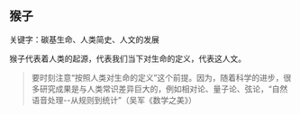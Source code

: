 ## 猴子

关键字：碳基生命、人类简史、人文的发展

猴子代表着人类的起源，代表我们当下对生命的定义，代表这人文。

> 要时刻注意“按照人类对生命的定义”这个前提。因为，随着科学的进步，很多研究成果是与人类常识差异巨大的，例如相对论、量子论、弦论，“自然语音处理--从规则到统计”（吴军《数学之美》）

## 

